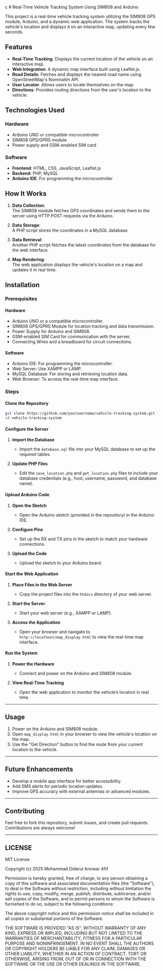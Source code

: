  c # Real-Time Vehicle Tracking System Using SIM808 and Arduino

This project is a real-time vehicle tracking system utilizing the SIM808 GPS module, Arduino, and a dynamic web application. The system tracks the vehicle's location and displays it on an interactive map, updating every few seconds.

## Features
- **Real-Time Tracking**: Displays the current location of the vehicle on an interactive map.
- **Web Integration**: A dynamic map interface built using Leaflet.js.
- **Road Details**: Fetches and displays the nearest road name using OpenStreetMap's Nominatim API.
- **User Locator**: Allows users to locate themselves on the map.
- **Directions**: Provides routing directions from the user's location to the vehicle.

## Technologies Used

### Hardware
- Arduino UNO or compatible microcontroller
- SIM808 GPS/GPRS module
- Power supply and GSM-enabled SIM card

### Software
- **Frontend**: HTML, CSS, JavaScript, Leaflet.js
- **Backend**: PHP, MySQL
- **Arduino IDE**: For programming the microcontroller

## How It Works
1. **Data Collection**:  
   The SIM808 module fetches GPS coordinates and sends them to the server using HTTP POST requests via the Arduino.

2. **Data Storage**:  
   A PHP script stores the coordinates in a MySQL database.

3. **Data Retrieval**:  
   Another PHP script fetches the latest coordinates from the database for the web interface.

4. **Map Rendering**:  
   The web application displays the vehicle's location on a map and updates it in real time.

## Installation

### Prerequisites

#### Hardware
- Arduino UNO or a compatible microcontroller.
- SIM808 GPS/GPRS Module for location tracking and data transmission.
- Power Supply for Arduino and SIM808.
- GSM-enabled SIM Card for communication with the server.
- Connecting Wires and a breadboard for circuit connections.

#### Software
- Arduino IDE: For programming the microcontroller.
- Web Server: Use XAMPP or LAMP.
- MySQL Database: For storing and retrieving location data.
- Web Browser: To access the real-time map interface.

### Steps

#### Clone the Repository
   ```bash
   git clone https://github.com/yourusername/vehicle-tracking-system.git
   cd vehicle-tracking-system
   ```

#### Configure the Server

1. **Import the Database**
   - Import the `database.sql` file into your MySQL database to set up the required tables.

2. **Update PHP Files**
   - Edit the `save_location.php` and `get_location.php` files to include your database credentials (e.g., host, username, password, and database name).

#### Upload Arduino Code

1. **Open the Sketch**
   - Open the Arduino sketch (provided in the repository) in the Arduino IDE.

2. **Configure Pins**
   - Set up the RX and TX pins in the sketch to match your hardware connections.

3. **Upload the Code**
   - Upload the sketch to your Arduino board.

#### Start the Web Application

1. **Place Files in the Web Server**
   - Copy the project files into the `htdocs` directory of your web server.

2. **Start the Server**
   - Start your web server (e.g., XAMPP or LAMP).

3. **Access the Application**
   - Open your browser and navigate to `http://localhost/map_display.html` to view the real-time map interface.

#### Run the System

1. **Power the Hardware**
   - Connect and power on the Arduino and SIM808 module.

2. **View Real-Time Tracking**
   - Open the web application to monitor the vehicle’s location in real time.

---

## Usage

1. Power on the Arduino and SIM808 module.
2. Open `map_display.html` in your browser to view the vehicle's location on the map.
3. Use the "Get Direction" button to find the route from your current location to the vehicle.

---

## Future Enhancements
- Develop a mobile app interface for better accessibility.
- Add SMS alerts for periodic location updates.
- Improve GPS accuracy with external antennas or advanced modules.

---

## Contributing
Feel free to fork this repository, submit issues, and create pull requests. Contributions are always welcome!

---

## LICENSE
MIT License

Copyright (c) 2025 Mohammad Didarul Anowar Afif

Permission is hereby granted, free of charge, to any person obtaining a copy
of this software and associated documentation files (the "Software"), to deal
in the Software without restriction, including without limitation the rights
to use, copy, modify, merge, publish, distribute, sublicense, and/or sell
copies of the Software, and to permit persons to whom the Software is
furnished to do so, subject to the following conditions:

The above copyright notice and this permission notice shall be included in all
copies or substantial portions of the Software.

THE SOFTWARE IS PROVIDED "AS IS", WITHOUT WARRANTY OF ANY KIND, EXPRESS OR
IMPLIED, INCLUDING BUT NOT LIMITED TO THE WARRANTIES OF MERCHANTABILITY,
FITNESS FOR A PARTICULAR PURPOSE AND NONINFRINGEMENT. IN NO EVENT SHALL THE
AUTHORS OR COPYRIGHT HOLDERS BE LIABLE FOR ANY CLAIM, DAMAGES OR OTHER
LIABILITY, WHETHER IN AN ACTION OF CONTRACT, TORT OR OTHERWISE, ARISING FROM,
OUT OF OR IN CONNECTION WITH THE SOFTWARE OR THE USE OR OTHER DEALINGS IN THE
SOFTWARE.
